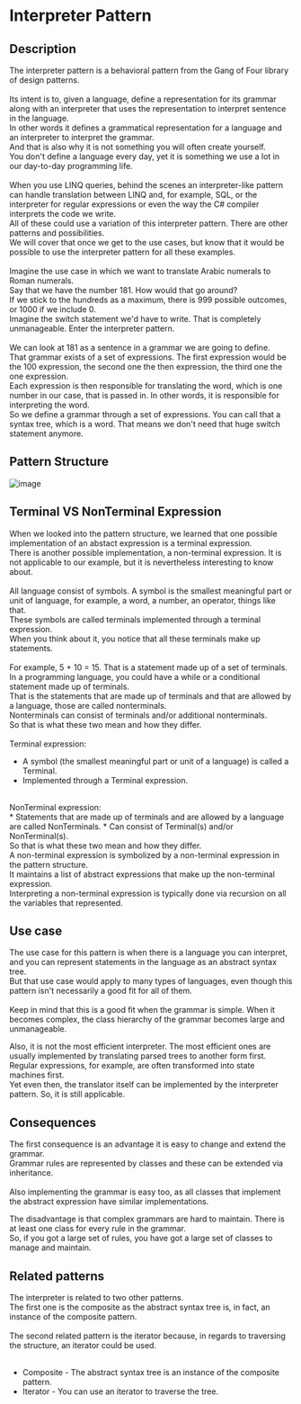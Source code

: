 # Interpreter Pattern


## Description
The interpreter pattern is a behavioral pattern from the Gang of Four library of design patterns. </br>
</br>
Its intent is to, given a language, define a representation for its grammar along with an interpreter that uses the representation to interpret sentence in the language.</br>
In other words it defines a grammatical representation for a language and an interpreter to interpret the grammar. </br>
And that is also why it is not something you will often create yourself. </br>
You don't define a language every day, yet it is something we use a lot in our day-to-day programming life. </br>
</br>
When you use LINQ queries, behind the scenes an interpreter-like pattern can handle translation between LINQ and, for example, SQL, or the interpreter for regular expressions or even the way the C# compiler interprets the code we write.</br>
All of these could use a variation of this interpreter pattern. There are other patterns and possibilities.</br>
We will cover that once we get to the use cases, but know that it would be possible to use the interpreter pattern for all these examples.</br>
</br>
Imagine the use case in which we want to translate Arabic numerals to Roman numerals.</br>
Say that we have the number 181. How would that go around? </br>
If we stick to the hundreds as a maximum, there is 999 possible outcomes, or 1000 if we include 0.</br>
Imagine the switch statement we'd have to write. That is completely unmanageable. Enter the interpreter pattern. </br>
</br>
We can look at 181 as a sentence in a grammar we are going to define.</br>
That grammar exists of a set of expressions. The first expression would be the 100 expression, the second one the then expression, the third one the one expression.</br>
Each expression is then responsible for translating the word, which is one number in our case, that is passed in. In other words, it is responsible for interpreting the word. </br>
So we define a grammar through a set of expressions. You can call that a syntax tree, which is a word. That means we don't need that huge switch statement anymore. </br>


## Pattern Structure 
![image](https://user-images.githubusercontent.com/42718910/206368280-719b0c46-6fec-438a-bae5-21328c180a02.png)



## Terminal VS NonTerminal Expression
When we looked into the pattern structure, we learned that one possible implementation of an abstact expression is a terminal expression.</br> 
There is another possible implementation, a non-terminal expression. It is not applicable to our example, but it is nevertheless interesting to know about. </br>
</br>
All language consist of symbols. A symbol is the smallest meaningful part or unit of language, for example, a word, a number, an operator, things like that. </br>
These symbols are called terminals implemented through a terminal expression.</br>
When you think about it, you notice that all these terminals make up statements. </br>
</br>
For example, 5 + 10 = 15. That is a statement made up of a set of terminals. </br>
In a programming language, you could have a while or a conditional statement made up of terminals.</br>
That is the statements that are made up of terminals and that are allowed by a language, those are called nonterminals. </br>
Nonterminals can consist of terminals and/or additional nonterminals. </br>
So that is what these two mean and how they differ. </br>
</br>
Terminal expression:</br>
* A symbol (the smallest meaningful part or unit of a language) is called a Terminal.
* Implemented through a Terminal expression.
</br>
NonTerminal expression:</br>
* Statements that are made up of terminals and are allowed by a language are called NonTerminals.
* Can consist of Terminal(s) and/or NonTerminal(s).
</br>
So that is what these two mean and how they differ. </br>
A non-terminal expression is symbolized by a non-terminal expression in the pattern structure. </br>
It maintains a list of abstract expressions that make up the non-terminal expression.</br>
Interpreting a non-terminal expression is typically done via recursion on all the variables that represented. 


## Use case
The use case for this pattern is when there is a language you can interpret, and you can represent statements in the language as an abstract syntax tree.</br>
But that use case would apply to many types of languages, even though this pattern isn't necessarily a good fit for all of them. </br>
</br>
Keep in mind that this is a good fit when the grammar is simple. When it becomes complex, the class hierarchy of the grammar becomes large and unmanageable. </br>

Also, it is not the most efficient interpreter. The most efficient ones are usually implemented by translating parsed trees to another form first.</br>
Regular expressions, for example, are often transformed into state machines first.</br>
Yet even then, the translator itself can be implemented by the interpreter pattern. So, it is still applicable. 


## Consequences
The first consequence is an advantage it is easy to change and extend the grammar.</br>
Grammar rules are represented by classes and these can be extended via inheritance. </br>
</br>
Also implementing the grammar is easy too, as all classes that implement the abstract expression have similar implementations. </br>

The disadvantage is that complex grammars are hard to maintain. There is at least one class for every rule in the grammar.</br>
So, if you got a large set of rules, you have got a large set of classes to manage and maintain. 


## Related patterns
The interpreter is related to two other patterns. </br>
The first one is the composite as the abstract syntax tree is, in fact, an instance of the composite pattern. </br>
</br>
The second related pattern is the iterator because, in regards to traversing the structure, an iterator could be used. </br>
</br>
* Composite - The abstract syntax tree is an instance of the composite pattern.
* Iterator - You can use an iterator to traverse the tree.
